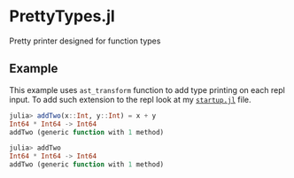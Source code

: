 # PrettyTypes.jl
Pretty printer designed for function types

## Example

This example uses `ast_transform` function to add type printing on each repl input.
To add such extension to the repl look at my [`startup.jl`](https://github.com/kwasielewski/dotfiles/blob/main/Julia/startup.jl) file.

```julia
julia> addTwo(x::Int, y::Int) = x + y
Int64 * Int64 -> Int64
addTwo (generic function with 1 method)

julia> addTwo
Int64 * Int64 -> Int64
addTwo (generic function with 1 method)
```
